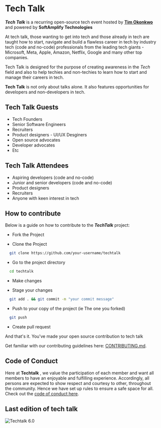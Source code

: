 # Tech Talk 

**_Tech Talk_** is a recurring open-source tech event hosted by [**Tim Okonkwo**](timokonkwo.com) and powered by **SoftAmplify Technologies**

At tech talk, those wanting to get into tech and those already in tech are taught how to start, navigate and build a flawless career in tech by industry tech (code and no-code) professionals from the leading tech giants - Microsoft, Meta, Apple, Amazon, Netflix, Google and many other top companies.

Tech Talk is designed for the purpose of creating awareness in the _Tech_ field and also to help techies and non-techies to learn how to start and manage their careers in tech.


**Tech Talk** is not only about talks alone. It also features opportunities for developers and non-developers in tech.

## Tech Talk Guests
- Tech Founders
- Senior Software Engineers
- Recruiters
- Product designers - UI/UX Desginers
- Open source advocates
- Developer advocates
- Etc

## Tech Talk Attendees
- Aspiring developers (code and no-code)
- Junior and senior developers (code and no-code)
- Product designers
- Recruiters
- Anyone with keen interest in tech


## How to contribute
Below is a guide on how to contribute to the **_TechTalk_** project:

* Fork the Project

* Clone the Project

```bash
  git clone https://github.com/your-username/techtalk
```

* Go to the project directory

```bash
  cd techtalk
```

* Make changes 

* Stage your changes

```bash
  git add . && git commit -m "your commit message"
```

* Push to your copy of the project (ie The one you forked)

```bash
  git push 
```

* Create pull request

And that's it. You've made your open source contribution to tech talk

Get familiar with our contributing guidelines here: [CONTRIBUTING.md](contributing.md).


## Code of Conduct
Here at **Techtalk** , we value the participation of each member and want all members to have an enjoyable and fulfilling experience. Accordingly, all persons are expected to show respect and courtesy to other, throughout the community. Hence we have set up rules to ensure a safe space for all. Check out the [code of conduct here](codeofconduct.md).

## Last edition of tech talk
![Techtalk 6.0](./img/techtalk6.0.jpg)


